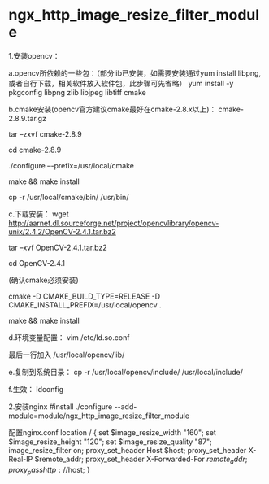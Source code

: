 # ngx_http_image_resize_filter_module

1.安装opencv：

a.opencv所依赖的一些包：（部分lib已安装，如需要安装通过yum install libpng,或者自行下载，相关软件放入软件包，此步骤可先省略）
yum install -y pkgconfig  libpng  zlib libjpeg  libtiff cmake


b.cmake安装(opencv官方建议cmake最好在cmake-2.8.x以上)：
cmake-2.8.9.tar.gz

tar –zxvf cmake-2.8.9

cd cmake-2.8.9

./configure –-prefix=/usr/local/cmake

make && make install

cp -r /usr/local/cmake/bin/ /usr/bin/


c.下载安装：
wget http://aarnet.dl.sourceforge.net/project/opencvlibrary/opencv-unix/2.4.2/OpenCV-2.4.1.tar.bz2

tar –xvf OpenCV-2.4.1.tar.bz2

cd OpenCV-2.4.1

(确认cmake必须安装)

cmake -D CMAKE_BUILD_TYPE=RELEASE -D CMAKE_INSTALL_PREFIX=/usr/local/opencv .

make && make install


d.环境变量配置：
vim /etc/ld.so.conf

最后一行加入
/usr/local/opencv/lib/


e.复制到系统目录：
cp -r /usr/local/opencv/include/ /usr/local/include/


f.生效：
ldconfig



2.安装nginx
#install 
./configure --add-module=module/ngx_http_image_resize_filter_module

配置nginx.conf
location / {
	set $image_resize_width "160";
	set $image_resize_height "120";
	set $image_resize_quality "87";
	image_resize_filter on;
	proxy_set_header Host $host;
    	proxy_set_header  X-Real-IP  $remote_addr;
	proxy_set_header X-Forwarded-For $remote_addr;
	proxy_pass http://$host;
}
